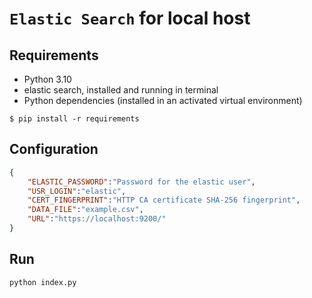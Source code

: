 # `Elastic Search` for local host

## Requirements
- Python 3.10
- elastic search, installed and running in terminal
- Python dependencies (installed in an activated virtual environment)

```shell
$ pip install -r requirements
```

## Configuration
```json
{
    "ELASTIC_PASSWORD":"Password for the elastic user",
    "USR_LOGIN":"elastic",
    "CERT_FINGERPRINT":"HTTP CA certificate SHA-256 fingerprint",
    "DATA_FILE":"example.csv",
    "URL":"https://localhost:9200/"
}
```

## Run

```python
python index.py
```
